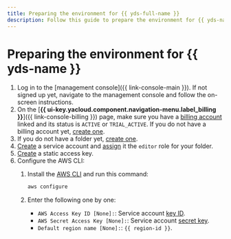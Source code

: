 ```yaml
---
title: Preparing the environment for {{ yds-full-name }}
description: Follow this guide to prepare the environment for {{ yds-name }}.
---
```


# Preparing the environment for {{ yds-name }}

1. Log in to the [management console]({{ link-console-main }}). If not signed up yet, navigate to the management console and follow the on-screen instructions.
1. On the [**{{ ui-key.yacloud.component.navigation-menu.label_billing }}**]({{ link-console-billing }}) page, make sure you have a [billing account](../../billing/concepts/billing-account.md) linked and its status is `ACTIVE` or `TRIAL_ACTIVE`. If you do not have a billing account yet, [create one](../../billing/quickstart/index.md#create_billing_account).
1. If you do not have a folder yet, [create one](../../resource-manager/operations/folder/create.md).
1. [Create](../../iam/operations/sa/create.md) a service account and [assign](../../iam/operations/sa/assign-role-for-sa.md) it the `editor` role for your folder.
1. [Create](../../iam/operations/sa/create-access-key.md) a static access key.
1. Configure the AWS CLI:
    1. Install the [AWS CLI](https://docs.aws.amazon.com/cli/latest/userguide/cli-configure-files.html) and run this command:

        ```bash
        aws configure
        ```

    1. Enter the following one by one:

        * `AWS Access Key ID [None]:`: Service account [key ID](../../iam/concepts/authorization/access-key.md).
        * `AWS Secret Access Key [None]:`: Service account [secret key](../../iam/concepts/authorization/access-key.md).
        * `Default region name [None]:`: `{{ region-id }}`.

